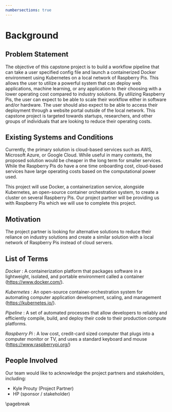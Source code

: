 ```yaml
---
numbersections: true
---
```


# Background

## Problem Statement

The objective of this capstone project is to build a workflow pipeline that can take a user specified config file and
launch a containerized Docker environment using Kubernetes on a local network of Raspberry Pis. This allows the user to
utilize a powerful system that can deploy web applications, machine learning, or any application to their choosing with
a lower operating cost compared to industry solutions. By utilizing Raspberry Pis, the user can expect to be able to
scale their workflow either in software and/or hardware. The user should also expect to  be able to access their
deployment through a website portal outside of the local network. This capstone project is targeted towards startups,
researchers, and other groups of individuals that are looking to reduce their operating costs.

## Existing Systems and Conditions

Currently, the primary solution is cloud-based services such as AWS, Microsoft Azure, or Google Cloud. While useful in
many contexts, the proposed solution would be cheaper in the long term for smaller services. While the Raspberry Pis do
have a one time onboarding cost, cloud-based services have large operating costs based on the computational power used.

This project will use Docker, a containerization service, alongside Kubernetes, an open-source container orchestration
system, to create a cluster on several Raspberry Pis. Our project partner will be providing us with Raspberry Pis which
we will use to complete this project.

## Motivation

The project partner is looking for alternative solutions to reduce their reliance on industry solutions and create a
similar solution with a local network of Raspberry Pis instead of cloud servers.

## List of Terms

*Docker*
: A containerization platform that packages software in a lightweight, isolated, and portable environment called a
container (<https://www.docker.com/>).

*Kubernetes*
: An open-source container-orchestration system for automating computer application development, scaling, and management
(<https://kubernetes.io/>).

*Pipeline*
: A set of automated processes that allow developers to reliably and efficiently compile, build, and deploy their code
  to their production compute platforms.

*Raspberry Pi*
: A low cost, credit-card sized computer that plugs into a computer monitor or TV, and uses a standard keyboard and
  mouse (<https://www.raspberrypi.org/>)


## People Involved

Our team would like to acknowledge the project partners and stakeholders, including:

- Kyle Prouty (Project Partner)
- HP (sponsor / stakeholder)

\pagebreak
